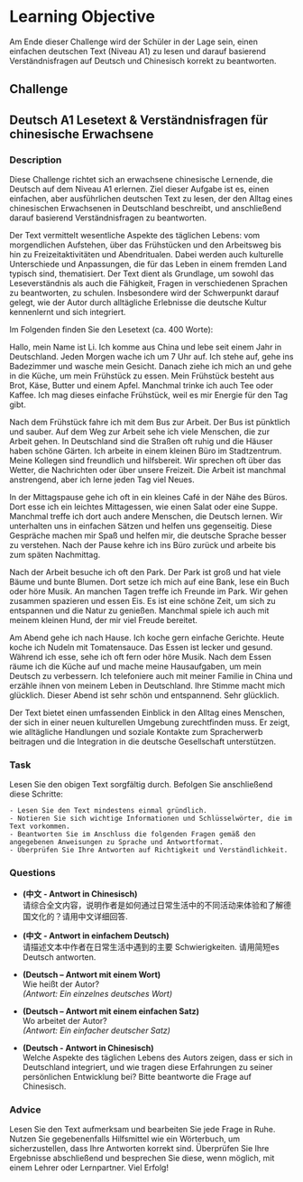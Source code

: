 # Learning Objective

Am Ende dieser Challenge wird der Schüler in der Lage sein, einen einfachen deutschen Text (Niveau A1) zu lesen und darauf basierend Verständnisfragen auf Deutsch und Chinesisch korrekt zu beantworten.


## Challenge


## Deutsch A1 Lesetext & Verständnisfragen für chinesische Erwachsene


### Description

Diese Challenge richtet sich an erwachsene chinesische Lernende, die Deutsch auf dem Niveau A1 erlernen. Ziel dieser Aufgabe ist es, einen einfachen, aber ausführlichen deutschen Text zu lesen, der den Alltag eines chinesischen Erwachsenen in Deutschland beschreibt, und anschließend darauf basierend Verständnisfragen zu beantworten. 

Der Text vermittelt wesentliche Aspekte des täglichen Lebens: vom morgendlichen Aufstehen, über das Frühstücken und den Arbeitsweg bis hin zu Freizeitaktivitäten und Abendritualen. Dabei werden auch kulturelle Unterschiede und Anpassungen, die für das Leben in einem fremden Land typisch sind, thematisiert. Der Text dient als Grundlage, um sowohl das Leseverständnis als auch die Fähigkeit, Fragen in verschiedenen Sprachen zu beantworten, zu schulen. Insbesondere wird der Schwerpunkt darauf gelegt, wie der Autor durch alltägliche Erlebnisse die deutsche Kultur kennenlernt und sich integriert.

Im Folgenden finden Sie den Lesetext (ca. 400 Worte):

Hallo, mein Name ist Li. Ich komme aus China und lebe seit einem Jahr in Deutschland. Jeden Morgen wache ich um 7 Uhr auf. Ich stehe auf, gehe ins Badezimmer und wasche mein Gesicht. Danach ziehe ich mich an und gehe in die Küche, um mein Frühstück zu essen. Mein Frühstück besteht aus Brot, Käse, Butter und einem Apfel. Manchmal trinke ich auch Tee oder Kaffee. Ich mag dieses einfache Frühstück, weil es mir Energie für den Tag gibt.

Nach dem Frühstück fahre ich mit dem Bus zur Arbeit. Der Bus ist pünktlich und sauber. Auf dem Weg zur Arbeit sehe ich viele Menschen, die zur Arbeit gehen. In Deutschland sind die Straßen oft ruhig und die Häuser haben schöne Gärten. Ich arbeite in einem kleinen Büro im Stadtzentrum. Meine Kollegen sind freundlich und hilfsbereit. Wir sprechen oft über das Wetter, die Nachrichten oder über unsere Freizeit. Die Arbeit ist manchmal anstrengend, aber ich lerne jeden Tag viel Neues.

In der Mittagspause gehe ich oft in ein kleines Café in der Nähe des Büros. Dort esse ich ein leichtes Mittagessen, wie einen Salat oder eine Suppe. Manchmal treffe ich dort auch andere Menschen, die Deutsch lernen. Wir unterhalten uns in einfachen Sätzen und helfen uns gegenseitig. Diese Gespräche machen mir Spaß und helfen mir, die deutsche Sprache besser zu verstehen. Nach der Pause kehre ich ins Büro zurück und arbeite bis zum späten Nachmittag.

Nach der Arbeit besuche ich oft den Park. Der Park ist groß und hat viele Bäume und bunte Blumen. Dort setze ich mich auf eine Bank, lese ein Buch oder höre Musik. An manchen Tagen treffe ich Freunde im Park. Wir gehen zusammen spazieren und essen Eis. Es ist eine schöne Zeit, um sich zu entspannen und die Natur zu genießen. Manchmal spiele ich auch mit meinem kleinen Hund, der mir viel Freude bereitet.

Am Abend gehe ich nach Hause. Ich koche gern einfache Gerichte. Heute koche ich Nudeln mit Tomatensauce. Das Essen ist lecker und gesund. Während ich esse, sehe ich oft fern oder höre Musik. Nach dem Essen räume ich die Küche auf und mache meine Hausaufgaben, um mein Deutsch zu verbessern. Ich telefoniere auch mit meiner Familie in China und erzähle ihnen von meinem Leben in Deutschland. Ihre Stimme macht mich glücklich. Dieser Abend ist sehr schön und entspannend. Sehr glücklich.

Der Text bietet einen umfassenden Einblick in den Alltag eines Menschen, der sich in einer neuen kulturellen Umgebung zurechtfinden muss. Er zeigt, wie alltägliche Handlungen und soziale Kontakte zum Spracherwerb beitragen und die Integration in die deutsche Gesellschaft unterstützen.



### Task

Lesen Sie den obigen Text sorgfältig durch. Befolgen Sie anschließend diese Schritte:

    - Lesen Sie den Text mindestens einmal gründlich.
    - Notieren Sie sich wichtige Informationen und Schlüsselwörter, die im Text vorkommen.
    - Beantworten Sie im Anschluss die folgenden Fragen gemäß den angegebenen Anweisungen zu Sprache und Antwortformat.
    - Überprüfen Sie Ihre Antworten auf Richtigkeit und Verständlichkeit.




### Questions

- **(中文 - Antwort in Chinesisch)**  
   请综合全文内容，说明作者是如何通过日常生活中的不同活动来体验和了解德国文化的？请用中文详细回答.

- **(中文 - Antwort in einfachem Deutsch)**  
   请描述文本中作者在日常生活中遇到的主要 Schwierigkeiten. 请用简短es Deutsch antworten.

- **(Deutsch – Antwort mit einem Wort)**  
   Wie heißt der Autor?  
   *(Antwort: Ein einzelnes deutsches Wort)*

- **(Deutsch – Antwort mit einem einfachen Satz)**  
   Wo arbeitet der Autor?  
   *(Antwort: Ein einfacher deutscher Satz)*

- **(Deutsch - Antwort in Chinesisch)**  
   Welche Aspekte des täglichen Lebens des Autors zeigen, dass er sich in Deutschland integriert, und wie tragen diese Erfahrungen zu seiner persönlichen Entwicklung bei? Bitte beantworte die Frage auf Chinesisch.



### Advice

Lesen Sie den Text aufmerksam und bearbeiten Sie jede Frage in Ruhe. Nutzen Sie gegebenenfalls Hilfsmittel wie ein Wörterbuch, um sicherzustellen, dass Ihre Antworten korrekt sind. Überprüfen Sie Ihre Ergebnisse abschließend und besprechen Sie diese, wenn möglich, mit einem Lehrer oder Lernpartner. Viel Erfolg!




